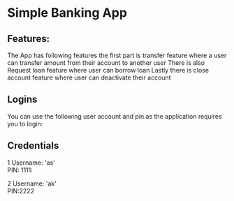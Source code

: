 # Simple Banking App
## Features:
The App has  following features the first part is transfer feature where a user can transfer  amount from their account to another user
There is also Request loan feature where user can borrow loan
Lastly there is close account feature where user can deactivate their account

## Logins
You can use the following user account and pin as the application requires you to login:
## Credentials
1 Username: 'as' <br>
  PIN: 1111:
  
2 Username: 'ak' <br>
  PIN:2222
